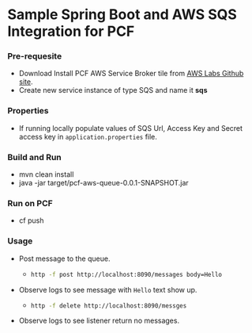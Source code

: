 # Sample Spring Boot and AWS SQS Integration for PCF

### Pre-requesite
- Download Install PCF AWS Service Broker tile from [AWS Labs Github site](https://github.com/awslabs/aws-servicebroker/releases).
- Create new service instance of type SQS and name it **sqs**

### Properties
- If running locally populate values of SQS Url, Access Key and Secret access key in ``application.properties`` file.

### Build and Run
-  mvn clean install
- java -jar target/pcf-aws-queue-0.0.1-SNAPSHOT.jar

### Run on PCF
- cf push

### Usage
- Post message to the queue.
    - ```bash
      http -f post http://localhost:8090/messages body=Hello
      ```
- Observe logs to see message with ``Hello`` text show up.
    - ```bash
      http -f delete http://localhost:8090/messges  
      ```
- Observe logs to see listener return no messages.



